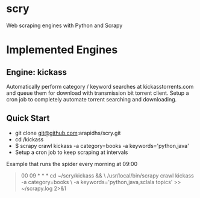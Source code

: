 scry
====

Web scraping engines with Python and Scrapy

Implemented Engines
==================

Engine: kickass
---------------
Automatically perform category / keyword searches at kickasstorrents.com 
and queue them for download with transmission bit torrent client.
Setup a cron job to completely automate torrent searching and downloading.

Quick Start
-----------
- git clone git@github.com:arapidhs/scry.git
- cd /kickass
- $ scrapy crawl kickass -a category=books -a keywords='python,java'
- Setup a cron job to keep scraping at intervals

Example that runs the spider every morning at 09:00

> 00 09 * * * cd ~/scry/kickass && \ 
/usr/local/bin/scrapy crawl kickass -a category=books \ 
-a keywords='python,java,sclala topics' >> ~/scrapy.log 2>&1
